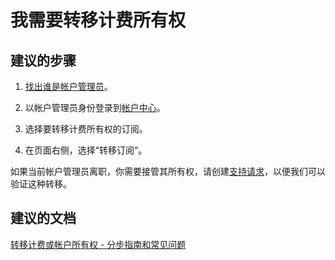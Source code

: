 <properties
    pageTitle="我需要转移计费所有权"
    description="我需要转移计费所有权"
    service="microsoft.billing"
    resource="billing"
    authors="jlian"
    displayOrder="3"
    selfHelpType="resource"
    supportTopicIds=""
    resourceTags=""
    productPesIds=""
    cloudEnvironments="public"
/>


# <a name="i-need-to-transfer-billing-ownership"></a>我需要转移计费所有权

## <a name="recommended-steps"></a>**建议的步骤**

1. [找出谁是帐户管理员](https://docs.microsoft.com/azure/billing-subscription-transfer#whoisaa)。

2. 以帐户管理员身份登录到[帐户中心](https://account.windowsazure.com/Subscriptions)。

3. 选择要转移计费所有权的订阅。

4. 在页面右侧，选择“转移订阅”。

如果当前帐户管理员离职，你需要接管其所有权，请创建[支持请求](data-blade:Microsoft_Azure_Support.NewSupportRequestBlade)，以便我们可以验证这种转移。

## <a name="recommended-documents"></a>**建议的文档**

[转移计费或帐户所有权 - 分步指南和常见问题](https://azure.microsoft.com/documentation/articles/billing-subscription-transfer/)

